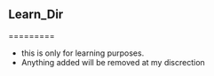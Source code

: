 ## Learn_Dir
=========

* this is only for learning purposes.
* Anything added will be removed at my discrection

